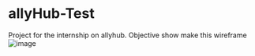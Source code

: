 # allyHub-Test
Project for the internship on allyhub.
Objective show make this wireframe
![image](https://user-images.githubusercontent.com/105316275/198156117-aee039b8-c27d-4b50-94dd-5a50a547ed11.png)

